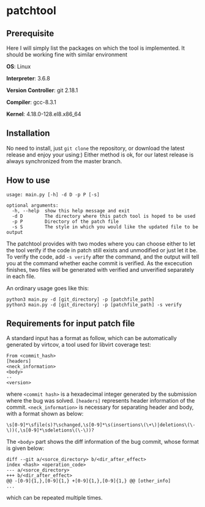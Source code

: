 # patchtool
## Prerequisite

Here I will simply list the packages on which the tool is implemented. It should be working fine with similar environment

**OS**: Linux

**Interpreter**: 3.6.8

**Version Controller**: git 2.18.1

**Compiler**: gcc-8.3.1

**Kernel**: 4.18.0-128.el8.x86_64

## Installation
No need to install, just ```git clone``` the repository, or download the latest release and enjoy your using:)
Either method is ok, for our latest release is always synchronized from the master branch.

## How to use
```
usage: main.py [-h] -d D -p P [-s]

optional arguments:
  -h, --help  show this help message and exit
  -d D        The directory where this patch tool is hoped to be used
  -p P        Directory of the patch file
  -s S        The style in which you would like the updated file to be output

```
The patchtool provides with two modes where you can choose either to let the tool verify if the code in patch still exists and unmodified or just let it be. To verify the code, add ```-s verify``` after the command, and the output will tell you at the command whether eache commit is verified. As the excecution finishes, two files will be generated with verified and unverified separately in each file.

An ordinary usage goes like this:
```
python3 main.py -d [git_directory] -p [patchfile_path]
python3 main.py -d [git_directory] -p [patchfile_path] -s verify

```

## Requirements for input patch file
A standard input has a format as follow, which can be automatically generated by virtcov, a tool used for libvirt coverage test:
```
From <commit_hash> 
[headers]
<neck_information>
<body>
--
<version>
```
where ```<commit hash>``` is a hexadecimal integer generated by the submission where the bug was solved. ```[headers]``` represents header information of the commit. ```<neck_information>``` is necessary for separating header and body, with a format shown as below:
```
\s[0-9]*\sfile(s)?\schanged,\s[0-9]*\s(insertions\(\+\)|deletions\(\-\))(,\s[0-9]*\sdeletions\(\-\))?
```
The ```<body>``` part shows the diff information of the bug commit, whose format is given below:
```
diff --git a/<sorce_directory> b/<dir_after_effect>
index <hash> <operation_code>
--- a/<sorce_directory>
+++ b/<dir_after_effect>
@@ -[0-9]{1,},[0-9]{1,} +[0-9]{1,},[0-9]{1,} @@ [other_info]
...
```
which can be repeated multiple times.


